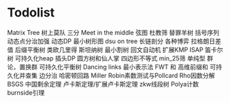 # Todolist
Matrix Tree
树上莫队
三分
Meet in the middle
弦图
杜教筛
替罪羊树
括号序列
动态点分治加强
动态DP
最小树形图
dsu on tree
长链剖分
各种博弈
拉格朗日差值
后缀平衡树
类欧几里得
斯坦纳树
最小割树
回文自动机
扩展KMP
ISAP
笛卡尔树
可持久化heap
插头DP
圆方树和仙人掌
四边形不等式
min_25筛
单纯型
群论，置换群
可持久化平衡树
Dancing links
最小表示法
FWT 和 高维前缀和
可持久化并查集
边分治
哈密顿回路
Miller Robin素数测试与Pollcard Rho因数分解
BSGS
中国剩余定理
卢卡斯定理/扩展卢卡斯定理
zkw线段树
Polya计数
burnside引理
